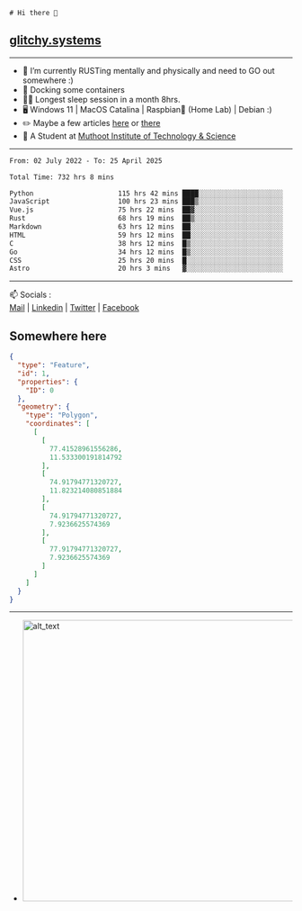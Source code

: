 ```
# Hi there 👋
```
## [glitchy.systems](https://glitchy.systems)
---

- 🌱 I’m currently RUSTing mentally and physically and need to GO out somewhere :)
- 🐋 Docking some containers
- 😶‍🌫️ Longest sleep session in a month 8hrs.
- 🖥️ Windows 11 | MacOS Catalina | Raspbian🥧 (Home Lab) | Debian :)
- ✏️ Maybe a few articles [here](https://medium.com/@advaithnarayanan8) or [there](https://medium.com/@advaithnarayanan8)
- 📑 A Student at [Muthoot Institute of Technology & Science](https://mgmits.ac.in/)



---

<!--START_SECTION:waka-->

```txt
From: 02 July 2022 - To: 25 April 2025

Total Time: 732 hrs 8 mins

Python                     115 hrs 42 mins ████░░░░░░░░░░░░░░░░░░░░░   15.80 %
JavaScript                 100 hrs 23 mins ███▒░░░░░░░░░░░░░░░░░░░░░   13.71 %
Vue.js                     75 hrs 22 mins  ██▓░░░░░░░░░░░░░░░░░░░░░░   10.30 %
Rust                       68 hrs 19 mins  ██▒░░░░░░░░░░░░░░░░░░░░░░   09.33 %
Markdown                   63 hrs 12 mins  ██░░░░░░░░░░░░░░░░░░░░░░░   08.63 %
HTML                       59 hrs 12 mins  ██░░░░░░░░░░░░░░░░░░░░░░░   08.09 %
C                          38 hrs 12 mins  █▒░░░░░░░░░░░░░░░░░░░░░░░   05.22 %
Go                         34 hrs 12 mins  █▒░░░░░░░░░░░░░░░░░░░░░░░   04.67 %
CSS                        25 hrs 20 mins  █░░░░░░░░░░░░░░░░░░░░░░░░   03.46 %
Astro                      20 hrs 3 mins   ▓░░░░░░░░░░░░░░░░░░░░░░░░   02.74 %
```

<!--END_SECTION:waka-->

---

📫 Socials :<br>
[Mail](mailto:advaith@glitchy.systems) | [Linkedin](https://www.linkedin.com/in/advaith-narayanan-a72152214/) | [Twitter](https://twitter.com/advaithnarayan) | [Facebook](https://screenmessage.com/qinq)

## Somewhere here

```geojson
{
  "type": "Feature",
  "id": 1,
  "properties": {
    "ID": 0
  },
  "geometry": {
    "type": "Polygon",
    "coordinates": [
      [
        [
          77.41528961556286,
          11.533300191814792
        ],
        [
          74.91794771320727,
          11.823214080851884
        ],
        [
          74.91794771320727,
          7.9236625574369
        ],
        [
          77.91794771320727,
          7.9236625574369
        ]
      ]
    ]
  }
}
```


--- 
- [<img alt="alt_text" width="500px" src="https://valid.x86.fr/cache/banner/xv24bv-6.png" />](https://valid.x86.fr/xv24bv)


